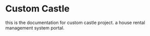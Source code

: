 # Custom Castle

this is the documentation for custom castle project. a house rental management system portal.